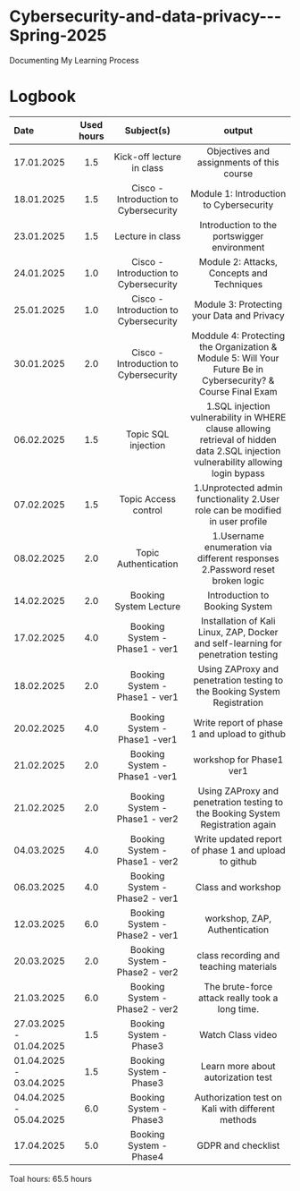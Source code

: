 # Cybersecurity-and-data-privacy---Spring-2025
Documenting My Learning Process

# Logbook


| Date  | Used hours | Subject(s) |  output |
| :---         |     :---:      |     :---:      |     :---:      |
| 17.01.2025 | 1.5 | Kick-off lecture in class  | Objectives and assignments of this course  |
| 18.01.2025 | 1.5 | Cisco - Introduction to Cybersecurity | Module 1: Introduction to Cybersecurity|
| 23.01.2025 | 1.5 | Lecture in class  | Introduction to the portswigger environment |
| 24.01.2025 | 1.0 | Cisco - Introduction to Cybersecurity  | Module 2: Attacks, Concepts and Techniques |
| 25.01.2025 | 1.0 | Cisco - Introduction to Cybersecurity  | Module 3: Protecting your Data and Privacy |
| 30.01.2025 | 2.0 | Cisco - Introduction to Cybersecurity  | Moddule 4: Protecting the Organization & Module 5: Will Your Future Be in Cybersecurity? & Course Final Exam |
| 06.02.2025 | 1.5 | Topic SQL injection  | 1.SQL injection vulnerability in WHERE clause allowing retrieval of hidden data 2.SQL injection vulnerability allowing login bypass   |
| 07.02.2025 | 1.5 | Topic Access control  | 1.Unprotected admin functionality 2.User role can be modified in user profile   |
| 08.02.2025 | 2.0 | Topic Authentication  | 1.Username enumeration via different responses 2.Password reset broken logic   |
| 14.02.2025 | 2.0 | Booking System Lecture  | Introduction to Booking System   |
| 17.02.2025 | 4.0 | Booking System - Phase1 - ver1  |  Installation of Kali Linux, ZAP, Docker and self-learning for penetration testing |
| 18.02.2025 | 2.0 | Booking System - Phase1 - ver1 |  Using ZAProxy and penetration testing to the Booking System Registration |
| 20.02.2025 | 4.0 | Booking System - Phase1 -ver1 |  Write report of phase 1 and upload to github |
| 21.02.2025 | 2.0 | Booking System - Phase1 -ver1 |  workshop for Phase1 ver1 |
| 21.02.2025 | 2.0 | Booking System - Phase1 - ver2 |  Using ZAProxy and penetration testing to the Booking System Registration again |
| 04.03.2025 | 4.0 | Booking System - Phase1 - ver2 |  Write updated report of phase 1 and upload to github |
| 06.03.2025 | 4.0 | Booking System - Phase2 - ver1  | Class and workshop |
| 12.03.2025 | 6.0 | Booking System - Phase2 - ver1  | workshop, ZAP, Authentication |
| 20.03.2025 | 2.0 | Booking System - Phase2 - ver2  | class recording and teaching materials |
| 21.03.2025 | 6.0 | Booking System - Phase2 - ver2  | The brute-force attack really took a long time. |
| 27.03.2025 - 01.04.2025 | 1.5 | Booking System - Phase3  | Watch Class video |
| 01.04.2025 - 03.04.2025 | 1.5 | Booking System - Phase3  | Learn more about autorization test |
| 04.04.2025 - 05.04.2025 | 6.0 | Booking System - Phase3  | Authorization test on Kali with different methods |
| 17.04.2025 | 5.0 | Booking System - Phase4  | GDPR and checklist |

Toal hours: 65.5 hours
